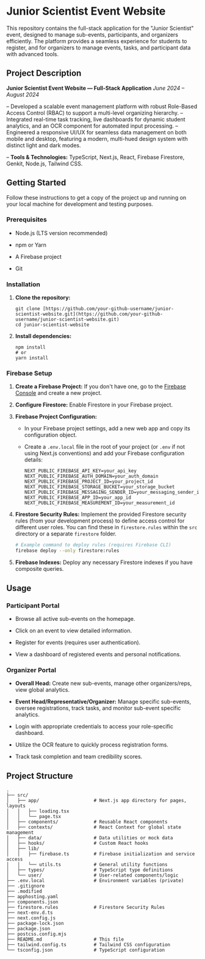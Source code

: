# Junior Scientist Event Website

This repository contains the full-stack application for the "Junior Scientist" event, designed to manage sub-events, participants, and organizers efficiently. The platform provides a seamless experience for students to register, and for organizers to manage events, tasks, and participant data with advanced tools.

## Project Description

**Junior Scientist Event Website — Full-Stack Application**
*June 2024 – August 2024*

– Developed a scalable event management platform with robust Role-Based Access Control (RBAC) to support a multi-level organizing hierarchy.
– Integrated real-time task tracking, live dashboards for dynamic student analytics, and an OCR component for automated input processing.
– Engineered a responsive UI/UX for seamless data management on both mobile and desktop, featuring a modern, multi-hued design system with distinct light and dark modes.

– **Tools & Technologies:** TypeScript, Next.js, React, Firebase Firestore, Genkit, Node.js, Tailwind CSS.

## Getting Started

Follow these instructions to get a copy of the project up and running on your local machine for development and testing purposes.

### Prerequisites

* Node.js (LTS version recommended)

* npm or Yarn

* A Firebase project

* Git

### Installation

1. **Clone the repository:**

   ```
   git clone [https://github.com/your-github-username/junior-scientist-website.git](https://github.com/your-github-username/junior-scientist-website.git)
   cd junior-scientist-website
   ```

2. **Install dependencies:**

   ```
   npm install
   # or
   yarn install
   ```

### Firebase Setup

1. **Create a Firebase Project:** If you don't have one, go to the [Firebase Console](https://console.firebase.google.com/) and create a new project.

2. **Configure Firestore:** Enable Firestore in your Firebase project.

3. **Firebase Project Configuration:**

   * In your Firebase project settings, add a new web app and copy its configuration object.

   * Create a `.env.local` file in the root of your project (or `.env` if not using Next.js conventions) and add your Firebase configuration details:

     ```
     NEXT_PUBLIC_FIREBASE_API_KEY=your_api_key
     NEXT_PUBLIC_FIREBASE_AUTH_DOMAIN=your_auth_domain
     NEXT_PUBLIC_FIREBASE_PROJECT_ID=your_project_id
     NEXT_PUBLIC_FIREBASE_STORAGE_BUCKET=your_storage_bucket
     NEXT_PUBLIC_FIREBASE_MESSAGING_SENDER_ID=your_messaging_sender_id
     NEXT_PUBLIC_FIREBASE_APP_ID=your_app_id
     NEXT_PUBLIC_FIREBASE_MEASUREMENT_ID=your_measurement_id
     ```

4. **Firestore Security Rules:** Implement the provided Firestore security rules (from your development process) to define access control for different user roles. You can find these in `firestore.rules` within the `src` directory or a separate `firestore` folder.

   ```bash
   # Example command to deploy rules (requires Firebase CLI)
   firebase deploy --only firestore:rules
   ```

5. **Firebase Indexes:** Deploy any necessary Firestore indexes if you have composite queries.

## Usage

### Participant Portal

* Browse all active sub-events on the homepage.

* Click on an event to view detailed information.

* Register for events (requires user authentication).

* View a dashboard of registered events and personal notifications.

### Organizer Portal

* **Overall Head:** Create new sub-events, manage other organizers/reps, view global analytics.

* **Event Head/Representative/Organizer:** Manage specific sub-events, oversee registrations, track tasks, and monitor sub-event specific analytics.

* Login with appropriate credentials to access your role-specific dashboard.

* Utilize the OCR feature to quickly process registration forms.

* Track task completion and team credibility scores.

## Project Structure

```
.
├── src/
│   ├── app/                    # Next.js app directory for pages, layouts
│   │   ├── loading.tsx
│   │   └── page.tsx
│   ├── components/             # Reusable React components
│   ├── contexts/               # React Context for global state management
│   ├── data/                   # Data utilities or mock data
│   ├── hooks/                  # Custom React hooks
│   ├── lib/
│   │   ├── firebase.ts         # Firebase initialization and service access
│   │   └── utils.ts            # General utility functions
│   ├── types/                  # TypeScript type definitions
│   └── user/                   # User-related components/logic
├── .env.local                  # Environment variables (private)
├── .gitignore
├── .modified
├── apphosting.yaml
├── components.json
├── firestore.rules             # Firestore Security Rules
├── next-env.d.ts
├── next.config.js
├── package-lock.json
├── package.json
├── postcss.config.mjs
├── README.md                   # This file
├── tailwind.config.ts          # Tailwind CSS configuration
└── tsconfig.json               # TypeScript configuration

```
